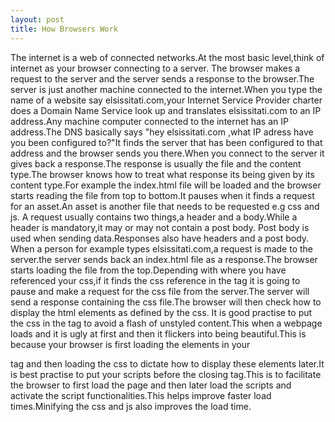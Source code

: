 ```yaml
---
layout: post
title: How Browsers Work 
---
```


The internet is a web of connected networks.At the most basic level,think of internet as your browser connecting to a server.
The browser makes a request to the server and the server sends a response to the browser.The server is just another machine 
connected to the internet.When you type the name of a website say elsissitati.com,your Internet Service Provider charter does
a Domain Name Service look up and translates elsissitati.com to an IP address.Any machine computer connected to the internet
has an IP address.The DNS basically says "hey elsissitati.com ,what IP adress have you been configured to?"It finds the server that has been configured to that address and the browser sends you there.When you connect to the server it gives back a response.The response is usually the file and the content type.The browser knows how to treat what response its being given
by its content type.For example the index.html file will be loaded and the browser starts reading the file from top to 
bottom.It pauses when it finds a request for an asset.An asset is another file that needs to be requested e.g css and js.
A request usually contains two things,a header and a body.While a header is mandatory,it may or may not contain a post body.
Post body is used when sending data.Responses also have headers and a post body.
When a person for example types elsissitati.com,a request is made to the server.the server sends back an index.html file
as a response.The browser starts loading the file from the top.Depending with where you have referenced your css,if it finds
the css reference in the <head> tag it is going to pause and make a request for the css file from the server.The server will 
send a response containing the css file.The browser will then check how to display the html elements as defined by the css.
It is good practise to put the css in the <head> tag to avoid a flash of unstyled content.This when a webpage loads and it is
ugly at first and then it flickers into being beautiful.This is because your browser is first loading the elements in your 

<body> tag and then loading the css to dictate how to display these elements later.It is best practise to put your scripts 
before the closing </body> tag.This is to facilitate the browser to first load the page and then later load the scripts and 
activate the script functionalities.This helps improve faster load times.Minifying the css and js also improves the load 
time.
